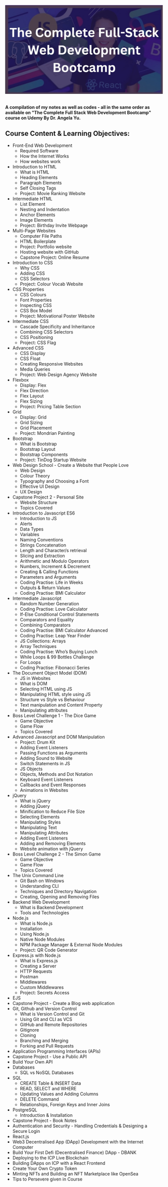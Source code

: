 <div align="center">
  <a href="https://www.udemy.com//the-complete-web-development-bootcamp/"><img src="https://github.com/saturnian-vivi/web-development-bootcamp/blob/main/assets/course-cover-img.jpg" alt="Course Cover & Link" style="width:100; height:auto;"/></a>
</div>

<br />

**A compilation of my notes as well as codes - all in the same order as available on "The Complete Full Stack Web Development Bootcamp" course on Udemy By Dr. Angela Yu.**

<h2>Course Content & Learning Objectives:</h2>

- Front-End Web Development
  - Required Software
  - How the Internet Works
  - How websites work
- Introduction to HTML
  - What is HTML
  - Heading Elements
  - Paragraph Elements
  - Self Closing Tags
  - Project: Movie Ranking Website
- Intermediate HTML
  - List Element
  - Nesting and Indentation
  - Anchor Elements
  - Image Elements
  - Project: Birthday Invite Webpage
- Multi-Page Websites
  - Computer File Paths
  - HTML Boilerplate
  - Project: Portfolio website
  - Hosting website with GitHub
  - Capstone Project: Online Resume
- Introduction to CSS
  - Why CSS
  - Adding CSS
  - CSS Selectors
  - Project: Colour Vocab Website
- CSS Properties
  - CSS Colours
  - Font Properties
  - Inspecting CSS
  - CSS Box Model
  - Project: Motivational Poster Website
- Intermediate CSS
  - Cascade Specificity and Inheritance
  - Combining CSS Selectors
  - CSS Positioning
  - Project: CSS Flag
- Advanced CSS
  - CSS Display
  - CSS Float
  - Creating Responsive Websites
  - Media Queries
  - Project: Web Design Agency Website
- Flexbox
  - Display: Flex
  - Flex Direction
  - Flex Layout
  - Flex Sizing
  - Project: Pricing Table Section
- Grid
  - Display: Grid
  - Grid Sizing
  - Grid Placement
  - Project: Mondrian Painting
- Bootstrap
  - What is Bootstrap
  - Bootstrap Layout
  - Bootstrap Components
  - Project: TinDog Startup Website
- Web Design School - Create a Website that People Love
  - Web Design
  - Colour Theory
  - Typography and Choosing a Font
  - Effective UI Design
  - UX Design
- Capstone Project 2 - Personal Site
  - Website Structure
  - Topics Covered
- Introduction to Javascript ES6
  - Introduction to JS
  - Alerts
  - Data Types
  - Variables
  - Naming Conventions
  - Strings Concatenation
  - Length and Character/s retrieval
  - Slicing and Extraction
  - Arithmetic and Modulo Operators
  - Numbers, Increment & Decrement
  - Creating & Calling Functions
  - Parameters and Arguments
  - Coding Practise: Life in Weeks
  - Outputs & Return Values
  - Coding Practise: BMI Calculator
- Intermediate Javascript
  - Random Number Generation
  - Coding Practise: Love Calculator
  - If-Else Conditional Control Statements
  - Comparators and Equality
  - Combining Comparators
  - Coding Practise: BMI Calculator Advanced
  - Coding Practise: Leap Year Finder
  - JS Collections: Arrays
  - Array Techniques
  - Coding Practise: Who’s Buying Lunch
  - While Loops & 99 Bottles Challenge
  - For Loops
  - Coding Practise: Fibonacci Series
- The Document Object Model (DOM)
  - JS in Websites
  - What is DOM
  - Selecting HTML using JS
  - Manipulating HTML style using JS
  - Structure vs Style vs Behaviour
  - Text manipulation and Content Property
  - Manipulating attributes
- Boss Level Challenge 1 - The Dice Game
  - Game Objective
  - Game Flow
  - Topics Covered
- Advanced Javascript and DOM Manipulation
  - Project: Drum Kit
  - Adding Event Listeners
  - Passing Functions as Arguments
  - Adding Sound to Website
  - Switch Statements in JS
  - JS Objects
  - Objects, Methods and Dot Notation
  - Keyboard Event Listeners
  - Callbacks and Event Responses
  - Animations in Websites
- jQuery
  - What is jQuery
  - Adding jQuery
  - Minification to Reduce File Size
  - Selecting Elements
  - Manipulating Styles
  - Manipulating Text
  - Manipulating Attributes
  - Adding Event Listeners
  - Adding and Removing Elements
  - Website animation with jQuery
- Boss Level Challenge 2 - The Simon Game
  - Game Objective
  - Game Flow 
  - Topics Covered
- The Unix Command Line
  - Git Bash on Windows
  - Understanding CLI
  - Techniques and Directory Navigation
  - Creating, Opening and Removing Files
- Backend Web Development
  - What is Backend Development
  - Tools and Technologies
- Node.js
  - What is Node.js
  - Installation
  - Using Node.js
  - Native Node Modules
  - NPM Package Manager & External Node Modules
  - Project: QR Code Generator
- Express.js with Node.js
  - What is Express.js
  - Creating a Server
  - HTTP Requests
  - Postman
  - Middlewares
  - Custom Middlewares
  - Project: Secrets Access
- EJS
- Capstone Project - Create a Blog web application
- Git, Github and Version Control
  - What is Version Control and Git
  - Using Git and CLI as VCS
  - GitHub and Remote Repositories
  - Gitignore
  - Cloning
  - Branching and Merging
  - Forking and Pull Requests
- Application Programming Interfaces (APIs)
- Capstone Project - Use a Public API
- Build Your Own API
- Databases
  - SQL vs NoSQL Databases
- SQL
  - CREATE Table & INSERT Data
  - READ, SELECT and WHERE
  - Updating Values and Adding Columns
  - DELETE Command
  - Relationships, Foreign Keys and Inner Joins
- PostgreSQL
  - Introduction & Installation
- Capstone Project - Book Notes 
- Authentication and Security - Handling Credentials & Designing a Secure Login 
- React.js 
- Web3 Decentralised App (DApp) Development with the Internet Computer 
- Build Your First Defi (Decentralised Finance) DApp - DBANK 
- Deploying to the ICP Live Blockchain 
- Building DApps on ICP with a React Frontend 
- Create Your Own Crypto Token 
- Minting NFTs and Building an NFT Marketplace like OpenSea 
- Tips to Persevere given in Course

